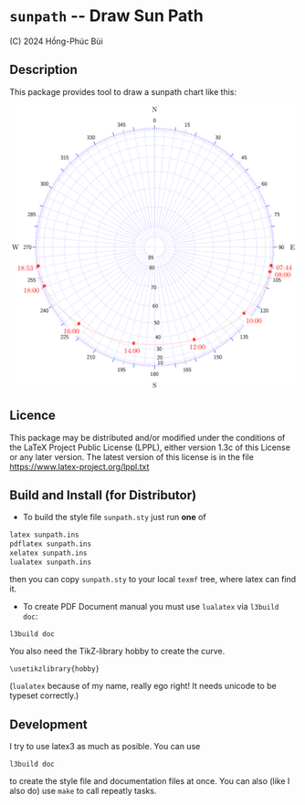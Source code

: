 # `sunpath` -- Draw Sun Path #


(C) 2024 Hồng-Phúc Bùi


## Description

This package provides tool to draw a sunpath chart like this:

![sunpath chart](https://raw.githubusercontent.com/hpb-htw/sunpath/refs/heads/master/sunpath.track.svg)

## Licence ##


This package may be distributed and/or modified under the conditions of the
LaTeX Project Public License (LPPL), either version 1.3c of this
License or any later version.  The latest version
of this license is in the file https://www.latex-project.org/lppl.txt

## Build and Install (for Distributor) ##


* To build the style file `sunpath.sty` just run **one** of

```
latex sunpath.ins
pdflatex sunpath.ins
xelatex sunpath.ins
lualatex sunpath.ins
```

then you can copy `sunpath.sty` to your local `texmf` tree, where latex can find it.

* To create PDF Document manual you must use `lualatex` via `l3build doc`:

```
l3build doc
```

You also need the TikZ-library hobby to create the curve.

```
\usetikzlibrary{hobby}
```

(`lualatex` because of my name, really ego right! It needs unicode to be typeset correctly.)

## Development ##


I try to use latex3 as much as posible. You can use 

```
l3build doc
```

to create the style file and documentation files at once. You can also (like I also do) use `make`
to call repeatly tasks.

